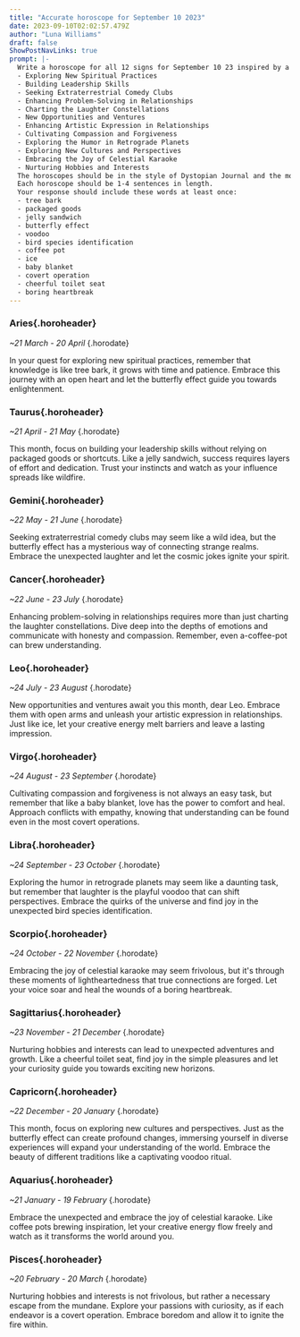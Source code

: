 ```yaml
---
title: "Accurate horoscope for September 10 2023"
date: 2023-09-10T02:02:57.479Z
author: "Luna Williams"
draft: false
ShowPostNavLinks: true
prompt: |-
  Write a horoscope for all 12 signs for September 10 23 inspired by a different focus for each. Ensure you do not include the focus in the response:
  - Exploring New Spiritual Practices
  - Building Leadership Skills
  - Seeking Extraterrestrial Comedy Clubs
  - Enhancing Problem-Solving in Relationships
  - Charting the Laughter Constellations
  - New Opportunities and Ventures
  - Enhancing Artistic Expression in Relationships
  - Cultivating Compassion and Forgiveness
  - Exploring the Humor in Retrograde Planets
  - Exploring New Cultures and Perspectives
  - Embracing the Joy of Celestial Karaoke
  - Nurturing Hobbies and Interests
  The horoscopes should be in the style of Dystopian Journal and the mood of joviality
  Each horoscope should be 1-4 sentences in length.
  Your response should include these words at least once:
  - tree bark
  - packaged goods
  - jelly sandwich
  - butterfly effect
  - voodoo
  - bird species identification
  - coffee pot
  - ice
  - baby blanket
  - covert operation
  - cheerful toilet seat
  - boring heartbreak
---
```


### Aries{.horoheader}

*~21 March - 20 April*
{.horodate}

In your quest for exploring new spiritual practices, remember that knowledge is like tree bark, it grows with time and patience. Embrace this journey with an open heart and let the butterfly effect guide you towards enlightenment.


### Taurus{.horoheader}

*~21 April - 21 May*
{.horodate}

This month, focus on building your leadership skills without relying on packaged goods or shortcuts. Like a jelly sandwich, success requires layers of effort and dedication. Trust your instincts and watch as your influence spreads like wildfire.


### Gemini{.horoheader}

*~22 May - 21 June*
{.horodate}

Seeking extraterrestrial comedy clubs may seem like a wild idea, but the butterfly effect has a mysterious way of connecting strange realms. Embrace the unexpected laughter and let the cosmic jokes ignite your spirit.


### Cancer{.horoheader}

*~22 June - 23 July*
{.horodate}

Enhancing problem-solving in relationships requires more than just charting the laughter constellations. Dive deep into the depths of emotions and communicate with honesty and compassion. Remember, even a-coffee-pot can brew understanding.


### Leo{.horoheader}

*~24 July - 23 August*
{.horodate}

New opportunities and ventures await you this month, dear Leo. Embrace them with open arms and unleash your artistic expression in relationships. Just like ice, let your creative energy melt barriers and leave a lasting impression.


### Virgo{.horoheader}

*~24 August - 23 September*
{.horodate}

Cultivating compassion and forgiveness is not always an easy task, but remember that like a baby blanket, love has the power to comfort and heal. Approach conflicts with empathy, knowing that understanding can be found even in the most covert operations.


### Libra{.horoheader}

*~24 September - 23 October*
{.horodate}

Exploring the humor in retrograde planets may seem like a daunting task, but remember that laughter is the playful voodoo that can shift perspectives. Embrace the quirks of the universe and find joy in the unexpected bird species identification.


### Scorpio{.horoheader}

*~24 October - 22 November*
{.horodate}

Embracing the joy of celestial karaoke may seem frivolous, but it's through these moments of lightheartedness that true connections are forged. Let your voice soar and heal the wounds of a boring heartbreak.


### Sagittarius{.horoheader}

*~23 November - 21 December*
{.horodate}

Nurturing hobbies and interests can lead to unexpected adventures and growth. Like a cheerful toilet seat, find joy in the simple pleasures and let your curiosity guide you towards exciting new horizons.


### Capricorn{.horoheader}

*~22 December - 20 January*
{.horodate}

This month, focus on exploring new cultures and perspectives. Just as the butterfly effect can create profound changes, immersing yourself in diverse experiences will expand your understanding of the world. Embrace the beauty of different traditions like a captivating voodoo ritual.


### Aquarius{.horoheader}

*~21 January - 19 February*
{.horodate}

Embrace the unexpected and embrace the joy of celestial karaoke. Like coffee pots brewing inspiration, let your creative energy flow freely and watch as it transforms the world around you.


### Pisces{.horoheader}

*~20 February - 20 March*
{.horodate}

Nurturing hobbies and interests is not frivolous, but rather a necessary escape from the mundane. Explore your passions with curiosity, as if each endeavor is a covert operation. Embrace boredom and allow it to ignite the fire within.

